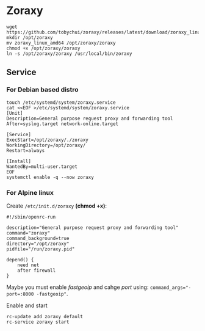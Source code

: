 # Zoraxy

```
wget https://github.com/tobychui/zoraxy/releases/latest/download/zoraxy_linux_amd64
mkdir /opt/zoraxy
mv zoraxy_linux_amd64 /opt/zoraxy/zoraxy
chmod +x /opt/zoraxy/zoraxy
ln -s /opt/zoraxy/zoraxy /usr/local/bin/zoraxy
```

## Service
### For Debian based distro
```
touch /etc/systemd/system/zoraxy.service
cat <<EOF >/etc/systemd/system/zoraxy.service
[Unit]
Description=General purpose request proxy and forwarding tool
After=syslog.target network-online.target

[Service]
ExecStart=/opt/zoraxy/./zoraxy
WorkingDirectory=/opt/zoraxy/
Restart=always

[Install]
WantedBy=multi-user.target
EOF
systemctl enable -q --now zoraxy
```

### For Alpine linux

Create `/etc/init.d/zoraxy` **(chmod +x)**:

```
#!/sbin/openrc-run

description="General purpose request proxy and forwarding tool"
command="zoraxy"
command_background=true
directory="/opt/zoraxy"
pidfile="/run/zoraxy.pid"

depend() {
    need net
    after firewall
}
```
Maybe you must enable *fastgeoip* and cahge *port* using: `command_args="-port=:8000 -fastgeoip"`.

Enable and start
```
rc-update add zoraxy default
rc-service zoraxy start
```
